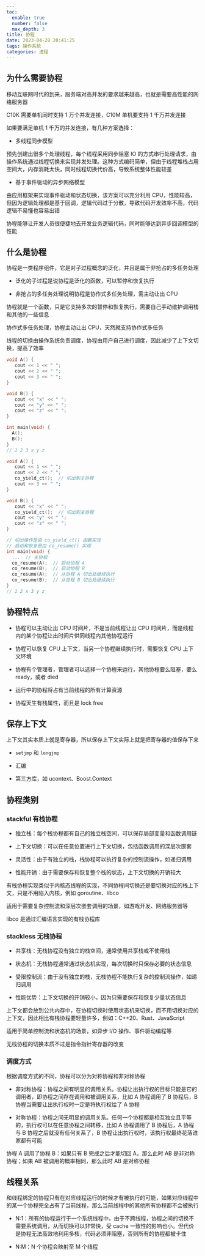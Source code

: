 ```yaml
---
toc:
  enable: true
  number: false
  max_depth: 3
title: 协程
date: 2023-04-28 20:41:25
tags: 操作系统
categories: 进程
---
```


## 为什么需要协程

移动互联网时代的到来，服务端对高并发的要求越来越高，也就是需要高性能的网络服务器

C10K 需要单机同时支持 1 万个并发连接，C10M 单机要支持 1 千万并发连接

如果要满足单机 1 千万的并发连接，有几种方案选择：

- 多线程同步模型

预先创建出很多个处理线程，每个线程采用同步阻塞 IO 的方式串行处理请求，由操作系统通过线程切换来实现并发处理。这种方式编码简单，但由于线程堆栈占用空间大，内存消耗太快，同时线程切换代价高，导致系统整体性能较差

- 基于事件驱动的异步网络模型

由应用框架来实现事件驱动和状态切换，该方案可以充分利用 CPU，性能较高，但因为逻辑处理都是基于回调，逻辑代码过于分散，导致代码开发效率不高，代码逻辑不易懂也容易出错

协程能够让开发人员很便捷地去开发业务逻辑代码，同时能够达到异步回调模型的性能

## 什么是协程

协程是一类程序组件，它是对子过程概念的泛化，并且是属于非抢占的多任务处理

- 泛化的子过程是说协程是泛化的函数，可以暂停和恢复执行

- 非抢占的多任务处理说明协程是协作式多任务处理，需主动让出 CPU

协程就是一个函数，只是它支持多次的暂停和恢复执行，需要自己手动维护调用栈和其他的一些信息

协作式多任务处理，协程主动让出 CPU，天然就支持协作式多任务

线程的切换由操作系统负责调度，协程由用户自己进行调度，因此减少了上下文切换，提高了效率

```cpp
void A() {
   cout << 1 << " ";
   cout << 2 << " ";
   cout << 3 << " ";
}

void B() {
   cout << "x" << " ";
   cout << "y" << " ";
   cout << "z" << " ";
}

int main(void) {
  A();
  B();
}
// 1 2 3 x y z

void A() {
   cout << 1 << " ";
   cout << 2 << " ";
   co_yield_ct();  // 切出到主协程
   cout << 3 << " ";
}

void B() {
   cout << "x" << " ";
   co_yield_ct();  // 切出到主协程
   cout << "y" << " ";
   cout << "z" << " ";
}

// 切出操作是由 co_yield_ct() 函数实现
// 启动和恢复是由 co_resume() 实现
int main(void) {
  ...  // 主协程
  co_resume(A);  // 启动协程 A
  co_resume(B);  // 启动协程 B
  co_resume(A);  // 从协程 A 切出处继续执行
  co_resume(B);  // 从协程 B 切出处继续执行
}
// 1 2 x 3 y z
```

## 协程特点

- 协程可以主动让出 CPU 时间片，不是当前线程让出 CPU 时间片，而是线程内的某个协程让出时间片供同线程内其他协程运行

- 协程可以恢复 CPU 上下文，当另一个协程继续执行时，需要恢复 CPU 上下文环境

- 协程有个管理者，管理者可以选择一个协程来运行，其他协程要么阻塞，要么 ready，或者 died

- 运行中的协程将占有当前线程的所有计算资源

- 协程天生有栈属性，而且是 lock free

## 保存上下文

上下文其实本质上就是寄存器，所以保存上下文实际上就是把寄存器的值保存下来

- `setjmp` 和 `longjmp`

- 汇编

- 第三方库，如 ucontext、Boost.Context

## 协程类别

### stackful 有栈协程

- 独立栈：每个栈协程都有自己的独立栈空间，可以保存局部变量和函数调用链

- 上下文切换：可以在任意位置进行上下文切换，包括函数调用的深层次嵌套

- 灵活性：由于有独立的栈，栈协程可以执行复杂的控制流操作，如递归调用

- 性能开销：由于需要保存和恢复整个栈的状态，上下文切换的开销较大

有栈协程实现类似于内核态线程的实现，不同协程间切换还是要切换对应的栈上下文，只是不用陷入内核，例如 goroutine、libco

适用于需要复杂控制流和深层次嵌套调用的场景，如游戏开发、网络服务器等

libco 是通过汇编语言实现的有栈协程库

### stackless 无栈协程

- 共享栈：无栈协程没有独立的栈空间，通常使用共享栈或不使用栈

- 状态机：无栈协程通常通过状态机实现，每次切换时只保存必要的状态信息

- 受限控制流：由于没有独立的栈，无栈协程不能执行复杂的控制流操作，如递归调用

- 性能优势：上下文切换的开销较小，因为只需要保存和恢复少量状态信息

上下文都会放到公共内存中，在协程切换时使用状态机来切换，而不用切换对应的上下文，因此相比有栈协程要轻量许多，例如：C++20、Rust、JavaScript

适用于简单控制流和状态机的场景，如异步 I/O 操作、事件驱动编程等

无栈协程的切换本质不过是指令指针寄存器的改变

### 调度方式

根据调度方式的不同，协程可以分为对称协程和非对称协程

- 非对称协程：协程之间有明显的调用关系。协程让出执行权的目标只能是它的调用者，即协程之间存在调用和被调用关系，比如 A 协程调用了 B 协程后，B 协程当需要让出执行权时一定是将执行权给了 A 协程

- 对称协程：协程之间无明显的调用关系。任何一个协程都是相互独立且平等的，执行权可以在任意协程之间转移，比如 A 协程调用了 B 协程后，A 协程与 B 协程之后就没有任何关系了，B 协程让出执行权时，该执行权最终花落谁家都有可能

协程 A 调用了协程 B：如果只有 B 完成之后才能切回 A，那么此时 AB 是非对称协程；如果 AB 被调用的概率相同，那么此时 AB 是对称协程

## 线程关系

和线程绑定的协程只有在对应线程运行的时候才有被执行的可能，如果对应线程中的某一个协程完全占有了当前线程，那么当前线程中的其他所有协程都不会被执行

- N:1：所有的协程运行于一个系统线程中。由于不跨线程，协程之间的切换不需要系统调用，从而切换可以非常快，受 cache 一致性的影响也小。但代价是协程无法高效地利用多核，代码必须非阻塞，否则所有的协程都被卡住

- N:M：N 个协程会映射至 M 个线程